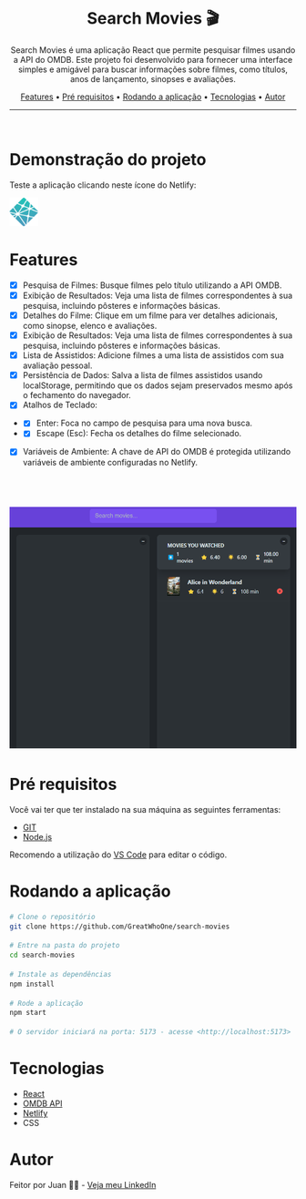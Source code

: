 <div align="center">
  <h1> Search Movies 🎬</h1>
</div>

<p align="center">
  Search Movies é uma aplicação React que permite pesquisar filmes usando a API do OMDB. Este projeto foi desenvolvido para fornecer uma interface simples e amigável para buscar informações sobre filmes, como títulos, anos de lançamento, sinopses e avaliações.
</p>

<p align="center">
  <a href="#features">Features</a> •
  <a href="#pré-requisitos">Pré requisitos</a> •  
  <a href="#rodando-a-aplicação">Rodando a aplicação</a> •
  <a href="#tecnologias">Tecnologias</a> •
  <a href="#autor">Autor</a>
</p>

---

<br>

# Demonstração do projeto

<p>Teste a aplicação clicando neste ícone do Netlify:</p>

<a href="https://search-movies-greatwhoone.netlify.app/">
<img alt="icon=netlify" title="GIF" src="./github/netlify-icon.png" width="50px" "/>
</a>


# Features

- [x] Pesquisa de Filmes: Busque filmes pelo título utilizando a API OMDB.
- [x] Exibição de Resultados: Veja uma lista de filmes correspondentes à sua pesquisa, incluindo pôsteres e informações básicas.
- [x] Detalhes do Filme: Clique em um filme para ver detalhes adicionais, como sinopse, elenco e avaliações.
- [x] Exibição de Resultados: Veja uma lista de filmes correspondentes à sua pesquisa, incluindo pôsteres e informações básicas.
- [x] Lista de Assistidos: Adicione filmes a uma lista de assistidos com sua avaliação pessoal.
- [x] Persistência de Dados: Salva a lista de filmes assistidos usando localStorage, permitindo que os dados sejam preservados mesmo após o fechamento do navegador.
- [x] Atalhos de Teclado:
- - [x] Enter: Foca no campo de pesquisa para uma nova busca.
- - [x] Escape (Esc): Fecha os detalhes do filme selecionado.
- [x] Variáveis de Ambiente: A chave de API do OMDB é protegida utilizando variáveis de ambiente configuradas no Netlify.

<br/>
  <h1 align="center">
    <img alt="GIF" title="GIF" src="./github/Animacao1.gif"/>
  </h1>

# Pré requisitos

Você vai ter que ter instalado na sua máquina as seguintes ferramentas:

- [GIT](https://git-scm.com/)
- [Node.js](https://nodejs.org)

Recomendo a utilização do [VS Code](https://code.visualstudio.com/) para editar o código.

# Rodando a aplicação

```bash
# Clone o repositório
git clone https://github.com/GreatWhoOne/search-movies

# Entre na pasta do projeto
cd search-movies

# Instale as dependências
npm install

# Rode a aplicação
npm start

# O servidor iniciará na porta: 5173 - acesse <http://localhost:5173>
```

# Tecnologias

- [React](https://git-scm.com/)
- [OMDB API](https://www.omdbapi.com/)
- [Netlify](https://www.netlify.com/)
- CSS

# Autor

Feitor por Juan 🙋🏾 - [Veja meu LinkedIn](https://www.linkedin.com/in/juan-cruz-pereira/)
